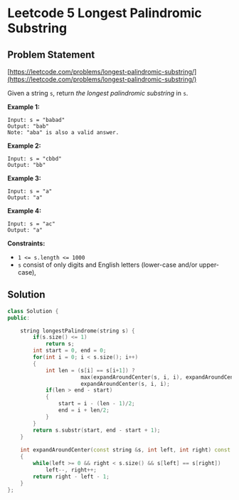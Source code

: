 # Leetcode 5 Longest Palindromic Substring

## Problem Statement

[https://leetcode.com/problems/longest-palindromic-substring/](https://leetcode.com/problems/longest-palindromic-substring/)

Given a string `s`, return _the longest palindromic substring_ in `s`.

**Example 1:**

```text
Input: s = "babad"
Output: "bab"
Note: "aba" is also a valid answer.
```

**Example 2:**

```text
Input: s = "cbbd"
Output: "bb"
```

**Example 3:**

```text
Input: s = "a"
Output: "a"
```

**Example 4:**

```text
Input: s = "ac"
Output: "a"
```

**Constraints:**

* `1 <= s.length <= 1000`
* `s` consist of only digits and English letters \(lower-case and/or upper-case\),

## Solution

```cpp
class Solution {
public:

    string longestPalindrome(string s) {
        if(s.size() <= 1)
            return s;
        int start = 0, end = 0;
        for(int i = 0; i < s.size(); i++)
        {
            int len = (s[i] == s[i+1]) ? 
                       max(expandAroundCenter(s, i, i), expandAroundCenter(s, i, i+1)):
                       expandAroundCenter(s, i, i);
            if(len > end - start)
            {
                start = i - (len - 1)/2;
                end = i + len/2;
            }
        }
        return s.substr(start, end - start + 1);
    }
    
    int expandAroundCenter(const string &s, int left, int right) const
    {
        while(left >= 0 && right < s.size() && s[left] == s[right])
            left--, right++;
        return right - left - 1;
    }
};
```

